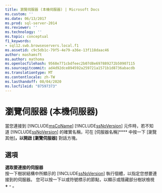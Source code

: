 ```yaml
---
title: 瀏覽伺服器 (本機伺服器) | Microsoft Docs
ms.custom: ''
ms.date: 06/13/2017
ms.prod: sql-server-2014
ms.reviewer: ''
ms.technology: ''
ms.topic: conceptual
f1_keywords:
- sql12.swb.browseservers.local.f1
ms.assetid: c9c5db1c-79f5-4e79-a36e-13f118daac46
author: mashamsft
ms.author: mathoma
ms.openlocfilehash: 9568e771cbdfeec2b07d8e697889272b50907115
ms.sourcegitcommit: ad4d92dce894592a259721a1571b1d8736abacdb
ms.translationtype: MT
ms.contentlocale: zh-TW
ms.lasthandoff: 08/04/2020
ms.locfileid: "87597373"
---
```

# <a name="browse-for-servers-local-servers"></a>瀏覽伺服器 (本機伺服器)
  當您連接到 [!INCLUDE[msCoName](../includes/msconame-md.md)] [!INCLUDE[ssNoVersion](../includes/ssnoversion-md.md)] 元件時，若不知道 [!INCLUDE[ssNoVersion](../includes/ssnoversion-md.md)] 的確實名稱，可在 [伺服器名稱]**** 中按一下 [瀏覽其他]****，以開啟 [瀏覽伺服器]**** 對話方塊。  
  
## <a name="options"></a>選項  
 **選取要連接的伺服器**  
 按一下樹狀結構中所顯示的 [!INCLUDE[ssNoVersion](../includes/ssnoversion-md.md)] 執行個體，以指定您想要連接到的伺服器。 您可以按一下以或符號標示的節點，以顯示或隱藏部分樹狀檢視 **+** **-** 。  
  
  
